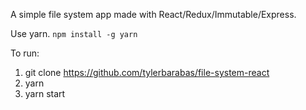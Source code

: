 A simple file system app made with React/Redux/Immutable/Express.

Use yarn. `npm install -g yarn`

To run:
1. git clone https://github.com/tylerbarabas/file-system-react
2. yarn
3. yarn start
